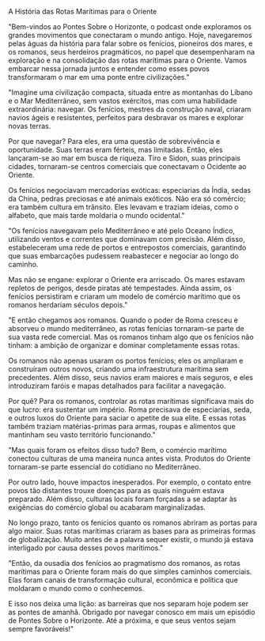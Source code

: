 A História das Rotas Marítimas para o Oriente

"Bem-vindos ao Pontes Sobre o Horizonte, o podcast onde exploramos os grandes movimentos que conectaram o mundo antigo. Hoje, navegaremos pelas águas da história para falar sobre os fenícios, pioneiros dos mares, e os romanos, seus herdeiros pragmáticos, no papel que desempenharam na exploração e na consolidação das rotas marítimas para o Oriente. Vamos embarcar nessa jornada juntos e entender como esses povos transformaram o mar em uma ponte entre civilizações."

"Imagine uma civilização compacta, situada entre as montanhas do Líbano e o Mar Mediterrâneo, sem vastos exércitos, mas com uma habilidade extraordinária: navegar. Os fenícios, mestres da construção naval, criaram navios ágeis e resistentes, perfeitos para desbravar os mares e explorar novas terras.

Por que navegar? Para eles, era uma questão de sobrevivência e oportunidade. Suas terras eram férteis, mas limitadas. Então, eles lançaram-se ao mar em busca de riqueza. Tiro e Sidon, suas principais cidades, tornaram-se centros comerciais que conectavam o Ocidente ao Oriente.

Os fenícios negociavam mercadorias exóticas: especiarias da Índia, sedas da China, pedras preciosas e até animais exóticos. Não era só comércio; era também cultura em trânsito. Eles levavam e traziam ideias, como o alfabeto, que mais tarde moldaria o mundo ocidental."

"Os fenícios navegavam pelo Mediterrâneo e até pelo Oceano Índico, utilizando ventos e correntes que dominavam com precisão. Além disso, estabeleceram uma rede de portos e entrepostos comerciais, garantindo que suas embarcações pudessem reabastecer e negociar ao longo do caminho.

Mas não se engane: explorar o Oriente era arriscado. Os mares estavam repletos de perigos, desde piratas até tempestades. Ainda assim, os fenícios persistiram e criaram um modelo de comércio marítimo que os romanos herdariam séculos depois."

"E então chegamos aos romanos. Quando o poder de Roma cresceu e absorveu o mundo mediterrâneo, as rotas fenícias tornaram-se parte de sua vasta rede comercial. Mas os romanos tinham algo que os fenícios não tinham: a ambição de organizar e dominar completamente essas rotas.

Os romanos não apenas usaram os portos fenícios; eles os ampliaram e construíram outros novos, criando uma infraestrutura marítima sem precedentes. Além disso, seus navios eram maiores e mais seguros, e eles introduziram faróis e mapas detalhados para facilitar a navegação.

Por quê? Para os romanos, controlar as rotas marítimas significava mais do que lucro: era sustentar um império. Roma precisava de especiarias, seda, e outros luxos do Oriente para saciar o apetite de sua elite. E essas rotas também traziam matérias-primas para armas, roupas e alimentos que mantinham seu vasto território funcionando."

"Mas quais foram os efeitos disso tudo? Bem, o comércio marítimo conectou culturas de uma maneira nunca antes vista. Produtos do Oriente tornaram-se parte essencial do cotidiano no Mediterrâneo.

Por outro lado, houve impactos inesperados. Por exemplo, o contato entre povos tão distantes trouxe doenças para as quais ninguém estava preparado. Além disso, culturas locais foram forçadas a se adaptar às exigências do comércio global ou acabaram marginalizadas.

No longo prazo, tanto os fenícios quanto os romanos abriram as portas para algo maior. Suas rotas marítimas criaram as bases para as primeiras formas de globalização. Muito antes de a palavra sequer existir, o mundo já estava interligado por causa desses povos marítimos."

"Então, da ousadia dos fenícios ao pragmatismo dos romanos, as rotas marítimas para o Oriente foram mais do que simples caminhos comerciais. Elas foram canais de transformação cultural, econômica e política que moldaram o mundo como o conhecemos.

E isso nos deixa uma lição: as barreiras que nos separam hoje podem ser as pontes de amanhã. Obrigado por navegar conosco em mais um episódio de Pontes Sobre o Horizonte. Até a próxima, e que seus ventos sejam sempre favoráveis!"